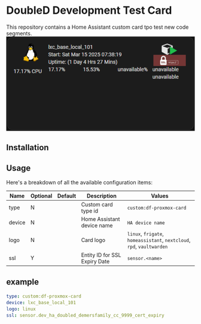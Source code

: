 # DoubleD Development Test Card
This repository contains a Home Assistant custom card tpo test new code segments. 
![Default](card.png)

## Installation

## Usage

Here's a breakdown of all the available configuration items:

| Name          | Optional	| Default	  | Description                            | Values
|---------------|-----------|-----------|----------------------------------------|----------------------------------------------------------------------
| type          | N         |           | Custom card type id                    | `custom:df-proxmox-card`
| device        | N         |           | Home Assistant device name             | `HA device name`
| logo          | N         |           | Card logo                              | `linux`, `frigate`, `homeassistant`, `nextcloud`, `rpd`, `vaultwarden`        
| ssl           | Y         |           | Entity ID for SSL Expiry Date          | `sensor.<name>`

## example
```yaml
type: custom:df-proxmox-card
device: lxc_base_local_101
logo: linux
ssl: sensor.dev_ha_doubled_demersfamily_cc_9999_cert_expiry
```

